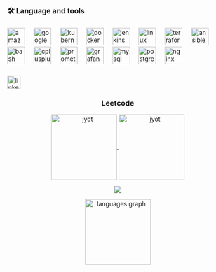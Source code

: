 <!--## Hi there 👋 -->

<!--
**Mondeep1999/Mondeep1999** is a ✨ _special_ ✨ repository because its `README.md` (this file) appears on your GitHub profile.
-->
<!---Mondeep Dowari is a passionate DevOps Engineer with expertise in cloud platforms like AWS, Azure, and GCP. Specializing in automation, CI/CD pipelines, and infrastructure as code, he uses tools like Terraform, Jenkins, Docker, Kubernetes, and Istio to optimize systems and improve deployment processes. Mondeep is dedicated to building scalable, highly available, and secure cloud-native architectures.

In addition to his DevOps skills, Mondeep is actively exploring Software Development Engineering (SDE), expanding his knowledge of programming and software design. He enjoys bridging the gap between development and operations, with a focus on creating efficient, maintainable, and automated systems.

Active in the Open Source community, Mondeep regularly contributes to projects that improve cloud infrastructure management, automation, and monitoring. You can find some of his work on GitHub, where he shares solutions and scripts related to DevOps, containerization, and cloud automation.-->

<div align="center"> 
<h3 align="left">🛠 Language and tools</h3>

###

<div align="left">
  <img src="https://cdn.jsdelivr.net/gh/devicons/devicon/icons/amazonwebservices/amazonwebservices-line-wordmark.svg" height="40" alt="amazonwebservices logo"  />
  <img width="12" />
  <img src="https://cdn.jsdelivr.net/gh/devicons/devicon/icons/googlecloud/googlecloud-original.svg" height="40" alt="googlecloud logo"  />
  <img width="12" />
  <img src="https://cdn.jsdelivr.net/gh/devicons/devicon/icons/kubernetes/kubernetes-plain.svg" height="40" alt="kubernetes logo"  />
  <img width="12" />
  <img src="https://cdn.jsdelivr.net/gh/devicons/devicon/icons/docker/docker-original.svg" height="40" alt="docker logo"  />
  <img width="12" />
  <img src="https://cdn.jsdelivr.net/gh/devicons/devicon/icons/jenkins/jenkins-line.svg" height="40" alt="jenkins logo"  />
  <img width="12" />
  <img src="https://cdn.jsdelivr.net/gh/devicons/devicon/icons/linux/linux-original.svg" height="40" alt="linux logo"  />
  <img width="12" />
  <img src="https://cdn.jsdelivr.net/gh/devicons/devicon/icons/terraform/terraform-original.svg" height="40" alt="terraform logo"  />
  <img width="12" />
  <img src="https://cdn.jsdelivr.net/gh/devicons/devicon/icons/ansible/ansible-original.svg" height="40" alt="ansible logo"  />
  <img width="12" />
  <img src="https://cdn.jsdelivr.net/gh/devicons/devicon/icons/bash/bash-original.svg" height="40" alt="bash logo"  />
  <img width="12" />
  <img src="https://cdn.jsdelivr.net/gh/devicons/devicon/icons/cplusplus/cplusplus-original.svg" height="40" alt="cplusplus logo"  />
  <img width="12" />
  <img src="https://cdn.jsdelivr.net/gh/devicons/devicon/icons/prometheus/prometheus-original.svg" height="40" alt="prometheus logo"  />
  <img width="12" />
  <img src="https://cdn.jsdelivr.net/gh/devicons/devicon/icons/grafana/grafana-original.svg" height="40" alt="grafana logo"  />
  <img width="12" />
  <img src="https://cdn.jsdelivr.net/gh/devicons/devicon/icons/mysql/mysql-original.svg" height="40" alt="mysql logo"  />
  <img width="12" />
  <img src="https://cdn.jsdelivr.net/gh/devicons/devicon/icons/postgresql/postgresql-original.svg" height="40" alt="postgresql logo"  />
  <img width="12" />
  <img src="https://cdn.simpleicons.org/nginx/009639" height="40" alt="nginx logo"  />
  <img width="12" />
</div>

###

<div align="left">
<a href="https://www.linkedin.com/in/dowariimondeep/" target="_blank">
  <img src="https://img.shields.io/static/v1?message=LinkedIn&logo=linkedin&label=&color=0077B5&logoColor=white&labelColor=&style=for-the-badge" height="30" alt="linkedin logo" />
</a></div>

<h3 align="center">Leetcode</h3>  

<p align="center">
  <a href="https://leetcode.com/alphaax/" target="_blank">
    <img align="center" src="https://assets.leetcode.com/static_assets/marketing/2024-50.gif" alt="jyot" height="150" width="150" />
  </a>
  <a href="https://leetcode.com/alphaax/" target="_blank">
    <img align="center" src="https://assets.leetcode.com/static_assets/marketing/2024-100-new.gif" alt="jyot" height="150" width="150" />
  </a>
</p>

<p align="center">
  <img align="center" src="https://leetcard.jacoblin.cool/alphaax?theme=dark&font=Nunito&ext=heatmap"/>
</p>

<div align="center">
 
  <img src="https://github-readme-stats.vercel.app/api/top-langs?username=Mondeep1999&locale=en&hide_title=false&layout=compact&card_width=320&langs_count=5&theme=dracula&hide_border=false&order=2" height="150" alt="languages graph" />
</div>


 <!-- <div align=center>
  <img width=200 align="center" src="https://github-readme-stats.vercel.app/api/top-langs/?username=Mondeep1999&hide=HTML&langs_count=8&layout=compact&theme=react&border_radius=10&size_weight=0.5&count_weight=0.5&exclude_repo=github-readme-stats" alt="top langs" />
</div> -->
<br/>
